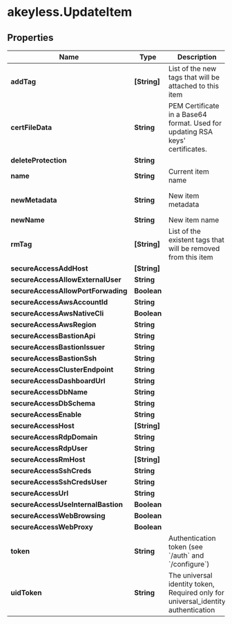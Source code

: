 # akeyless.UpdateItem

## Properties

Name | Type | Description | Notes
------------ | ------------- | ------------- | -------------
**addTag** | **[String]** | List of the new tags that will be attached to this item | [optional] 
**certFileData** | **String** | PEM Certificate in a Base64 format. Used for updating RSA keys&#39; certificates. | [optional] 
**deleteProtection** | **String** |  | [optional] 
**name** | **String** | Current item name | 
**newMetadata** | **String** | New item metadata | [optional] [default to &#39;default_metadata&#39;]
**newName** | **String** | New item name | [optional] 
**rmTag** | **[String]** | List of the existent tags that will be removed from this item | [optional] 
**secureAccessAddHost** | **[String]** |  | [optional] 
**secureAccessAllowExternalUser** | **String** |  | [optional] 
**secureAccessAllowPortForwading** | **Boolean** |  | [optional] 
**secureAccessAwsAccountId** | **String** |  | [optional] 
**secureAccessAwsNativeCli** | **Boolean** |  | [optional] 
**secureAccessAwsRegion** | **String** |  | [optional] 
**secureAccessBastionApi** | **String** |  | [optional] 
**secureAccessBastionIssuer** | **String** |  | [optional] 
**secureAccessBastionSsh** | **String** |  | [optional] 
**secureAccessClusterEndpoint** | **String** |  | [optional] 
**secureAccessDashboardUrl** | **String** |  | [optional] 
**secureAccessDbName** | **String** |  | [optional] 
**secureAccessDbSchema** | **String** |  | [optional] 
**secureAccessEnable** | **String** |  | [optional] 
**secureAccessHost** | **[String]** |  | [optional] 
**secureAccessRdpDomain** | **String** |  | [optional] 
**secureAccessRdpUser** | **String** |  | [optional] 
**secureAccessRmHost** | **[String]** |  | [optional] 
**secureAccessSshCreds** | **String** |  | [optional] 
**secureAccessSshCredsUser** | **String** |  | [optional] 
**secureAccessUrl** | **String** |  | [optional] 
**secureAccessUseInternalBastion** | **Boolean** |  | [optional] 
**secureAccessWebBrowsing** | **Boolean** |  | [optional] 
**secureAccessWebProxy** | **Boolean** |  | [optional] 
**token** | **String** | Authentication token (see &#x60;/auth&#x60; and &#x60;/configure&#x60;) | [optional] 
**uidToken** | **String** | The universal identity token, Required only for universal_identity authentication | [optional] 


